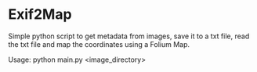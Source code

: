 # Exif2Map
Simple python script to get metadata from images, save it to a txt file, read the txt file and map the coordinates using a Folium Map.


Usage: 
python main.py <image_directory>
